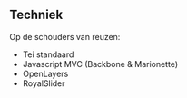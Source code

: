 ##  Techniek

Op de schouders van reuzen:

- Tei standaard
- Javascript MVC (Backbone & Marionette)
- OpenLayers
- RoyalSlider
